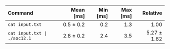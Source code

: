 | Command | Mean [ms] | Min [ms] | Max [ms] | Relative |
|:---|---:|---:|---:|---:|
| `cat input.txt` | 0.5 ± 0.2 | 0.2 | 1.3 | 1.00 |
| `cat input.txt \| ./aoc12.1` | 2.8 ± 0.2 | 2.4 | 3.5 | 5.27 ± 1.62 |
